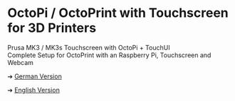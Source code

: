 # OctoPi / OctoPrint with Touchscreen for 3D Printers
Prusa MK3 / MK3s Touchscreen with OctoPi + TouchUI  
Complete Setup for OctoPrint with an Raspberry Pi, Touchscreen and Webcam

➔ [German Version](https://www.igorslab.de/3d-drucker-server-raspberry-pi-mit-touchscreen-und-webcam/)  

➔ [English Version](https://www.igorslab.de/en/3d-printer-server-raspberry-pi-with-touchscreen-and-webcam/)
